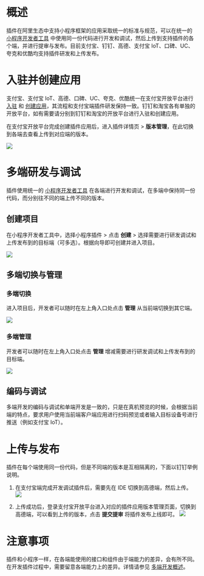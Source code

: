# 概述

插件在阿里生态中支持小程序框架的应用采取统一的标准与规范，可以在统一的 [小程序开发者工具](https://opendocs.alipay.com/mini/ide) 中使用同一份代码进行开发和调试，然后上传到支持插件的各个端，并进行提审与发布。目前支付宝、钉钉、高德、支付宝 IoT、口碑、UC、夸克和优酷均支持插件研发和上传发布。

# 入驻并创建应用

支付宝、支付宝 IoT、高德、口碑、UC、夸克、优酷统一在支付宝开放平台进行 [入驻](https://opendocs.alipay.com/mini/introduce/register) 和 [创建应用](https://opendocs.alipay.com/mini/plugin/create-plugin)，其流程和支付宝端插件研发保持一致。钉钉和淘宝各有单独的开放平台，如有需要请分别到钉钉和淘宝的开放平台进行入驻和创建应用。

在支付宝开放平台完成创建插件应用后，进入插件详情页 > **版本管理**，在此切换到各端去查看上传到对应端的版本。

![](https://cdn.nlark.com/yuque/0/2022/png/179989/1661494098946-0ff5f612-c63c-4498-8d14-8e25fadd1f7c.png)

# 多端研发与调试

插件使用统一的 [小程序开发者工具](https://opendocs.alipay.com/mini/ide) 在各端进行开发和调试，在多端中保持同一份代码，而分别往不同的端上传不同的版本。

## 创建项目

在小程序开发者工具中，选择小程序插件 > 点击 **创建** > 选择需要进行研发调试和上传发布到的目标端（可多选）。根据向导即可创建并进入项目。

![](https://cdn.nlark.com/yuque/0/2022/png/179989/1646644687797-77cf9f62-1cbd-4eeb-b40d-13e21f8bb3f0.png?x-oss-process=image%2Fresize%2Cw_998)

## 多端切换与管理

### 多端切换

进入项目后，开发者可以随时在左上角入口处点击 **管理** 从当前端切换到其它端。

![](https://cdn.nlark.com/yuque/0/2022/png/179989/1646648604683-a1fc4945-ece3-4895-9206-7a1f421c6fec.png?x-oss-process=image%2Fresize%2Cw_998)

### 多端管理

开发者可以随时在左上角入口处点击 **管理** 增减需要进行研发调试和上传发布到的目标端。

![](https://cdn.nlark.com/yuque/0/2022/png/179989/1646648322088-79569670-187c-422e-b18a-6bf2885f93e6.png?x-oss-process=image%2Fresize%2Cw_998)

## 编码与调试

多端开发的编码与调试和单端开发是一致的，只是在真机预览的时候，会根据当前端的特点，要求用户使用当前端客户端应用进行扫码预览或者输入目标设备号进行推送（例如支付宝 IoT）。

# 上传与发布

插件在每个端使用同一份代码，但是不同端的版本是互相隔离的，下面以钉钉举例说明。

1. 在支付宝端完成开发调试插件后，需要先在 IDE 切换到高德端，然后上传。 ![](https://cdn.nlark.com/yuque/0/2022/png/179989/1646706599376-5ad068fb-0d60-4992-b1c9-fbb9b7f13c4d.png?x-oss-process=image%2Fresize%2Cw_1283)

1. 上传成功后，登录支付宝开放平台进入对应的插件应用版本管理页面，切换到高德端，可以看到上传的版本，点击 **提交提审** 将插件发布上线即可。 ![](https://cdn.nlark.com/yuque/0/2022/png/179989/1646707440581-1dacb120-ffe5-4508-878b-e77791ad1618.png?x-oss-process=image%2Fresize%2Cw_1283)

# 注意事项

插件和小程序一样，在各端能使用的接口和组件由于端能力的差异，会有所不同。在开发插件过程中，需要留意各端能力上的差异。详情请参见 [多端开发概述](https://opendocs.alipay.com/mini/multi-platform/overview)。
